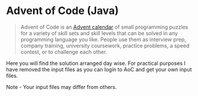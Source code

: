 # Advent of Code (Java)

> Advent of Code is an [Advent calendar](https://en.wikipedia.org/wiki/Advent_calendar) of small programming puzzles for a variety of skill sets and skill levels that can be solved in any programming language you like. People use them as interview prep, company training, university coursework, practice problems, a speed contest, or to challenge each other.


Here you will find the solution arranged day wise. For practical purposes I have removed the input files as you can login to AoC and get your own input files.

Note - Your input files may differ from others.